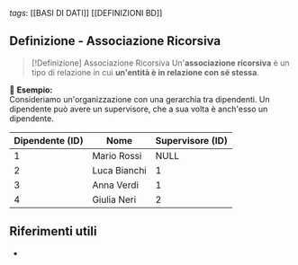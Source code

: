 *tags*: [[BASI DI DATI]] [[DEFINIZIONI BD]]

## Definizione - Associazione Ricorsiva

> [!Definizione] Associazione Ricorsiva
> Un'**associazione ricorsiva** è un tipo di relazione in cui **un'entità è in relazione con sé stessa**.

🔹 **Esempio:**  
Consideriamo un'organizzazione con una gerarchia tra dipendenti. Un dipendente può avere un supervisore, che a sua volta è anch'esso un dipendente.

|**Dipendente (ID)**|**Nome**|**Supervisore (ID)**|
|---|---|---|
|1|Mario Rossi|NULL|
|2|Luca Bianchi|1|
|3|Anna Verdi|1|
|4|Giulia Neri|2|


## Riferimenti utili

* 